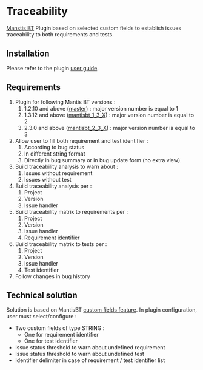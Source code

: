 # Traceability
[Manstis BT](http://www.mantisbt.org/) Plugin based on selected custom fields to establish issues traceability to both requirements and tests.

## Installation
Please refer to the plugin [user guide](https://github.com/mantisbt-plugins/traceability/wiki/User-Guide).

## Requirements
1. Plugin for following Mantis BT versions :
	1. 1.2.10 and above ([master](https://github.com/mantisbt-plugins/traceability/tree/master)) : major version number is equal to 1
	2. 1.3.12 and above ([mantisbt_1_3_X](https://github.com/mantisbt-plugins/traceability/tree/mantisbt_1_3_X)) : major version number is equal to 2
	3. 2.3.0 and above ([mantisbt_2_3_X](https://github.com/mantisbt-plugins/traceability/tree/mantisbt_2_3_X)) : major version number is equal to 3
2. Allow user to fill both requirement and test identifier :
    1. According to bug status
    2. In different string format
    3. Directly in bug summary or in bug update form (no extra view)
3. Build traceability analysis to warn about :
    1. Issues without requirement 
    2. Issues without test
4. Build traceability analysis per :
    1. Project
    2. Version
    3. Issue handler
5. Build traceability matrix to requirements per :
    1. Project
    2. Version
    3. Issue handler
    4. Requirement identifier
6. Build traceability matrix to tests per :
    1. Project
    2. Version
    3. Issue handler
    4. Test identifier
7. Follow changes in bug history

## Technical solution
Solution is based on MantisBT [custom fields feature](https://www.mantisbt.org/docs/master-1.2.x/en/administration_guide/admin.customize.html).
In plugin configuration, user must select/configure :
- Two custom fields of type STRING :
    - One for requirement identifier
    - One for test identifier
- Issue status threshold to warn about undefined requirement
- Issue status threshold to warn about undefined test
- Identifier delimiter in case of requirement / test identifier list
